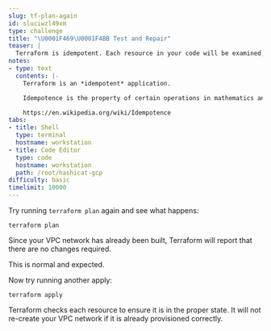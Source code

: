 ```yaml
---
slug: tf-plan-again
id: sluciwzl49xm
type: challenge
title: "\U0001F469‍\U0001F4BB Test and Repair"
teaser: |
  Terraform is idempotent. Each resource in your code will be examined, and if it already exists Terraform will leave it alone.
notes:
- type: text
  contents: |-
    Terraform is an *idempotent* application.

    Idempotence is the property of certain operations in mathematics and computer science whereby they can be applied multiple times without changing the result beyond the initial application.

    https://en.wikipedia.org/wiki/Idempotence
tabs:
- title: Shell
  type: terminal
  hostname: workstation
- title: Code Editor
  type: code
  hostname: workstation
  path: /root/hashicat-gcp
difficulty: basic
timelimit: 10000
---
```

Try running `terraform plan` again and see what happens:

```
terraform plan
```

Since your VPC network has already been built, Terraform will report that there are no changes required.

This is normal and expected.

Now try running another apply:

```
terraform apply
```

Terraform checks each resource to ensure it is in the proper state. It will not re-create your VPC network if it is already provisioned correctly.